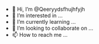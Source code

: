 - 👋 Hi, I’m @Qeeryydsfhujhfyjh
- 👀 I’m interested in ...
- 🌱 I’m currently learning ...
- 💞️ I’m looking to collaborate on ...
- 📫 How to reach me ...

<!---
Qeeryydsfhujhfyjh/Qeeryydsfhujhfyjh is a ✨ special ✨ repository because its `README.md` (this file) appears on your GitHub profile.
You can click the Preview link to take a look at your changes.
--->

